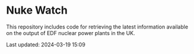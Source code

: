 # Nuke Watch

This repository includes code for retrieving the latest information available on the output of EDF nuclear power plants in the UK.

Last updated: 2024-03-19 15:09
